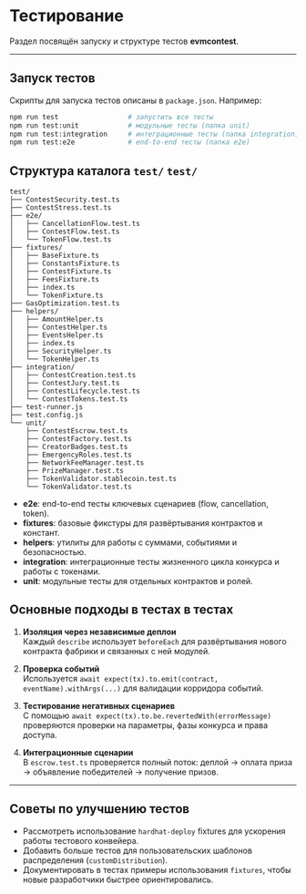 # Тестирование

Раздел посвящён запуску и структуре тестов **evmcontest**.

---

## Запуск тестов

Скрипты для запуска тестов описаны в `package.json`. Например:

```bash
npm run test                 # запустить все тесты
npm run test:unit            # модульные тесты (папка unit)
npm run test:integration     # интеграционные тесты (папка integration)
npm run test:e2e             # end-to-end тесты (папка e2e)
```

## Структура каталога `test/` `test/`

```
test/
├── ContestSecurity.test.ts
├── ContestStress.test.ts
├── e2e/
│   ├── CancellationFlow.test.ts
│   ├── ContestFlow.test.ts
│   └── TokenFlow.test.ts
├── fixtures/
│   ├── BaseFixture.ts
│   ├── ConstantsFixture.ts
│   ├── ContestFixture.ts
│   ├── FeesFixture.ts
│   ├── index.ts
│   └── TokenFixture.ts
├── GasOptimization.test.ts
├── helpers/
│   ├── AmountHelper.ts
│   ├── ContestHelper.ts
│   ├── EventsHelper.ts
│   ├── index.ts
│   ├── SecurityHelper.ts
│   └── TokenHelper.ts
├── integration/
│   ├── ContestCreation.test.ts
│   ├── ContestJury.test.ts
│   ├── ContestLifecycle.test.ts
│   └── ContestTokens.test.ts
├── test-runner.js
├── test.config.js
└── unit/
    ├── ContestEscrow.test.ts
    ├── ContestFactory.test.ts
    ├── CreatorBadges.test.ts
    ├── EmergencyRoles.test.ts
    ├── NetworkFeeManager.test.ts
    ├── PrizeManager.test.ts
    ├── TokenValidator.stablecoin.test.ts
    └── TokenValidator.test.ts
```

- **e2e**: end-to-end тесты ключевых сценариев (flow, cancellation, token).
- **fixtures**: базовые фикстуры для развёртывания контрактов и констант.
- **helpers**: утилиты для работы с суммами, событиями и безопасностью.
- **integration**: интеграционные тесты жизненного цикла конкурса и работы с токенами.
- **unit**: модульные тесты для отдельных контрактов и ролей.

## Основные подходы в тестах в тестах

1. **Изоляция через независимые деплои**\
   Каждый `describe` использует `beforeEach` для развёртывания нового контракта фабрики и связанных с ней модулей.

2. **Проверка событий**\
   Используется `await expect(tx).to.emit(contract, eventName).withArgs(...)` для валидации корридора событий.

3. **Тестирование негативных сценариев**\
   С помощью `await expect(tx).to.be.revertedWith(errorMessage)` проверяются проверки на параметры, фазы конкурса и права доступа.

4. **Интеграционные сценарии**\
   В `escrow.test.ts` проверяется полный поток: деплой → оплата приза → объявление победителей → получение призов.

---

## Советы по улучшению тестов

- Рассмотреть использование `hardhat-deploy` fixtures для ускорения работы тестового конвейера.
- Добавить больше тестов для пользовательских шаблонов распределения (`customDistribution`).
- Документировать в тестах примеры использования `fixtures`, чтобы новые разработчики быстрее ориентировались.
